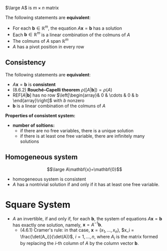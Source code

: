$\large A$ is $m\times n$ matrix 


The following statements are **equivalent**:
- For each $\mathbf{b}\in\mathbb{R}^m$, the equation $A\mathbf{x}=\mathbf{b}$ has a solution
- Each $\mathbf{b}\in\mathbb{R}^m$ is a linear combination of the colmuns of $A$
- The colmuns of $A$ span $\mathbb{R}^m$
- $A$ has a pivot position in every row

## Consistency 

The following statements are **equivalent**:
- $A\mathbf{x}=\mathbf{b}$ is **consistent**
- (8.6.2) **Rouché–Capelli theorem** $\rho([A|\mathbf{b}])=\rho(A)$
- $\text{REF}[A|\mathbf{b}]$ has no row $\left[\begin{array}& 0 & \cdots & 0 & b \end{array}\right]$ with $b$ nonzero 
- $\mathbf{b}$ is a linear combination of the colmuns of $A$

**Properties of consistent system:**
- **number of soltions:**
	- if there are no free variables, there is a unique solution
	- if there is at least one free variable, there are infinitely many solutions


## Homogeneous system
$$\large A\mathbf{x}=\mathbf{0}$$
- homogeneous system is consistent
- $A$ has a nontrivial solution if and only if it has at least one free variable.

# Square System

- $A$ an invertible, if and only if, for each $\textbf{b}$, the system of equations $A\textbf{x}=\textbf{b}$ has exactly one solution, namely, $\textbf{x}=A^{−1}\textbf{b}$. 
	- (4.6.1) Cramer's rule: in that case, $\mathbf{x}=(x_{1},\dots,x_{n})$, $x_i = \frac{\det(A_i)}{\det(A)}$, $i = 1, \ldots, n$, where $A_{i}$ is the matrix formed by replacing the $i$-th column of $A$ by the column vector $\mathbf{b}$.

